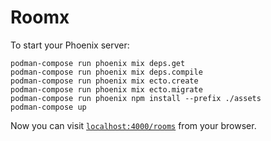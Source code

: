 # Roomx

To start your Phoenix server:

    podman-compose run phoenix mix deps.get
    podman-compose run phoenix mix deps.compile
    podman-compose run phoenix mix ecto.create
    podman-compose run phoenix mix ecto.migrate
    podman-compose run phoenix npm install --prefix ./assets
    podman-compose up    


Now you can visit [`localhost:4000/rooms`](http://localhost:4000/rooms) from your browser.

